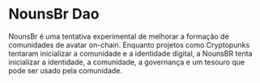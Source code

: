 # NounsBr Dao

NounsBr é uma tentativa experimental de melhorar a formação de comunidades de avatar on-chain. Enquanto projetos como Cryptopunks tentaram inicializar a comunidade e a identidade digital, a NounsBR tenta inicializar a identidade, a comunidade, a governança e um tesouro que pode ser usado pela comunidade.


<div className="youtubeVideo flex items-center justify-center">

</div>


